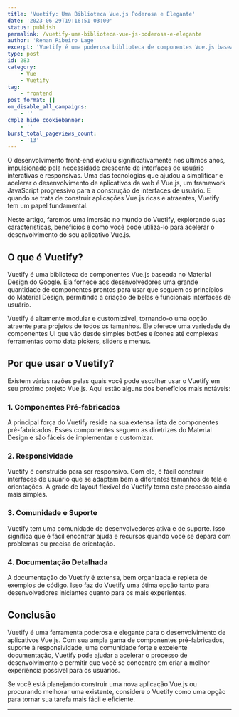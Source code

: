 ```yaml
---
title: 'Vuetify: Uma Biblioteca Vue.js Poderosa e Elegante'
date: '2023-06-29T19:16:51-03:00'
status: publish
permalink: /vuetify-uma-biblioteca-vue-js-poderosa-e-elegante
author: 'Renan Ribeiro Lage'
excerpt: 'Vuetify é uma poderosa biblioteca de componentes Vue.js baseada no Material Design do Google, fornecendo um conjunto extenso de componentes de interface de usuário (UI) prontos para uso e altamente customizáveis. Entre seus benefícios estão a grande quantidade de componentes pré-fabricados, a responsividade integrada para a construção de interfaces adaptáveis, uma comunidade ativa e suporte, além de uma documentação detalhada e de fácil compreensão. Tais características fazem do Vuetify uma ferramenta valiosa para acelerar o desenvolvimento de aplicações Vue.js, auxiliando desenvolvedores a concentrarem-se na criação de uma experiência de usuário de alta qualidade.'
type: post
id: 283
category:
    - Vue
    - Vuetify
tag:
    - frontend
post_format: []
om_disable_all_campaigns:
    - ''
cmplz_hide_cookiebanner:
    - ''
burst_total_pageviews_count:
    - '13'
---
```

O desenvolvimento front-end evoluiu significativamente nos últimos anos, impulsionado pela necessidade crescente de interfaces de usuário interativas e responsivas. Uma das tecnologias que ajudou a simplificar e acelerar o desenvolvimento de aplicativos da web é Vue.js, um framework JavaScript progressivo para a construção de interfaces de usuário. E quando se trata de construir aplicações Vue.js ricas e atraentes, Vuetify tem um papel fundamental.

Neste artigo, faremos uma imersão no mundo do Vuetify, explorando suas características, benefícios e como você pode utilizá-lo para acelerar o desenvolvimento do seu aplicativo Vue.js.

O que é Vuetify?
----------------

Vuetify é uma biblioteca de componentes Vue.js baseada no Material Design do Google. Ela fornece aos desenvolvedores uma grande quantidade de componentes prontos para usar que seguem os princípios do Material Design, permitindo a criação de belas e funcionais interfaces de usuário.

Vuetify é altamente modular e customizável, tornando-o uma opção atraente para projetos de todos os tamanhos. Ele oferece uma variedade de componentes UI que vão desde simples botões e ícones até complexas ferramentas como data pickers, sliders e menus.

Por que usar o Vuetify?
-----------------------

Existem várias razões pelas quais você pode escolher usar o Vuetify em seu próximo projeto Vue.js. Aqui estão alguns dos benefícios mais notáveis:

### 1. Componentes Pré-fabricados

A principal força do Vuetify reside na sua extensa lista de componentes pré-fabricados. Esses componentes seguem as diretrizes do Material Design e são fáceis de implementar e customizar.

### 2. Responsividade

Vuetify é construído para ser responsivo. Com ele, é fácil construir interfaces de usuário que se adaptam bem a diferentes tamanhos de tela e orientações. A grade de layout flexível do Vuetify torna este processo ainda mais simples.

### 3. Comunidade e Suporte

Vuetify tem uma comunidade de desenvolvedores ativa e de suporte. Isso significa que é fácil encontrar ajuda e recursos quando você se depara com problemas ou precisa de orientação.

### 4. Documentação Detalhada

A documentação do Vuetify é extensa, bem organizada e repleta de exemplos de código. Isso faz do Vuetify uma ótima opção tanto para desenvolvedores iniciantes quanto para os mais experientes.

Conclusão
---------

Vuetify é uma ferramenta poderosa e elegante para o desenvolvimento de aplicativos Vue.js. Com sua ampla gama de componentes pré-fabricados, suporte à responsividade, uma comunidade forte e excelente documentação, Vuetify pode ajudar a acelerar o processo de desenvolvimento e permitir que você se concentre em criar a melhor experiência possível para os usuários.

Se você está planejando construir uma nova aplicação Vue.js ou procurando melhorar uma existente, considere o Vuetify como uma opção para tornar sua tarefa mais fácil e eficiente.

- - - - - -